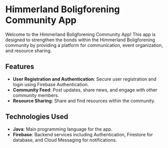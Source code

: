 # Himmerland Boligforening Community App

Welcome to the Himmerland Boligforening Community App! This app is designed to strengthen the bonds within the Himmerland Boligforening community by providing a platform for communication, event organization, and resource sharing.

## Features

- **User Registration and Authentication**: Secure user registration and login using Firebase Authentication.
- **Community Feed**: Post updates, share news, and engage with other community members.
- **Resource Sharing**: Share and find resources within the community.

## Technologies Used

- **Java**: Main programming language for the app.
- **Firebase**: Backend services including Authentication, Firestore for database, and Cloud Messaging for notifications.

